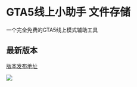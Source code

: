# GTA5线上小助手 文件存储

一个完全免费的GTA5线上模式辅助工具

## 最新版本

[版本发布地址](https://github.com/CrazyZhang666/GTA5OnlineTools/releases)  

![](https://cdn.jsdelivr.net/gh/CrazyZhang666/BlogImages/Images/Hexo/202108291337194.png)

